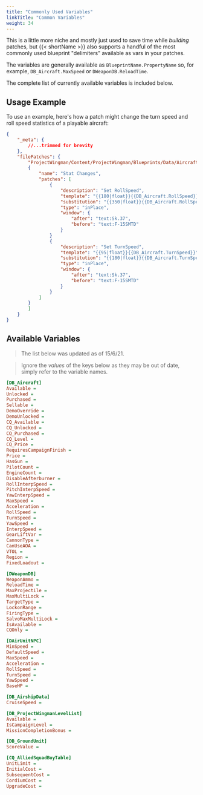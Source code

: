 ```yaml
---
title: "Commonly Used Variables"
linkTitle: "Common Variables"
weight: 34
---
```


This is a little more niche and mostly just used to save time while _building_ patches, but {{< shortName >}} also supports a handful of the most commonly used blueprint "delimiters" available as vars in your patches.

The variables are generally available as `BlueprintName.PropertyName` so, for example, `DB_Aircraft.MaxSpeed` or `DWeaponDB.ReloadTime`.

The complete list of currently available variables is included below.

## Usage Example

To use an example, here's how a patch might change the turn speed and roll speed statistics of a playable aircraft:

```json
{
    "_meta": {
        //...trimmed for brevity
    },
    "filePatches": {
        "ProjectWingman/Content/ProjectWingman/Blueprints/Data/AircraftData/DB_Aircraft.uexp": [
        {
            "name": "Stat Changes",
            "patches": [
                {
                    "description": "Set RollSpeed",
                    "template": "{{180|float}}{{DB_Aircraft.RollSpeed}}",
                    "substitution": "{{350|float}}{{DB_Aircraft.RollSpeed}}",
                    "type": "inPlace",
                    "window": {
                        "after": "text:Sk.37",
                        "before": "text:F-15SMTD"
                    }
                }
                {
                    "description": "Set TurnSpeed",
                    "template": "{{95|float}}{{DB_Aircraft.TurnSpeed}}",
                    "substitution": "{{180|float}}{{DB_Aircraft.TurnSpeed}}",
                    "type": "inPlace",
                    "window": {
                        "after": "text:Sk.37",
                        "before": "text:F-15SMTD"
                    }
                }
            ]
        }
        ]
    }
}
```

## Available Variables

> The list below was updated as of 15/6/21.

> Ignore the *values* of the keys below as they may be out of date, simply refer to the variable names.

```ini
[DB_Aircraft]
Available = 
Unlocked = 
Purchased = 
Sellable = 
DemoOverride = 
DemoUnlocked = 
CQ_Available = 
CQ_Unlocked = 
CQ_Purchased = 
CQ_Level = 
CQ_Price = 
RequiresCampaignFinish = 
Price = 
HasGun = 
PilotCount = 
EngineCount = 
DisableAfterburner = 
RollInterpSpeed = 
PitchInterpSpeed = 
YawInterpSpeed = 
MaxSpeed = 
Acceleration = 
RollSpeed = 
TurnSpeed = 
YawSpeed = 
InterpSpeed = 
GearLiftVar = 
CannonType = 
CanUseAOA = 
VTOL = 
Region = 
FixedLoadout = 

[DWeaponDB]
WeaponAmmo = 
ReloadTime = 
MaxProjectile = 
MaxMultiLock = 
TargetType = 
LockonRange = 
FiringType = 
SalvoMaxMultiLock = 
IsAvailable = 
CQOnly = 

[DAirUnitNPC]
MinSpeed = 
DefaultSpeed = 
MaxSpeed = 
Acceleration = 
RollSpeed = 
TurnSpeed = 
YawSpeed = 
BaseHP = 

[DB_AirshipData]
CruiseSpeed = 

[DB_ProjectWingmanLevelList]
Available = 
IsCampaignLevel = 
MissionCompletionBonus = 

[DB_GroundUnit]
ScoreValue = 

[CQ_AlliedSquadBuyTable]
UnitLimit = 
InitialCost = 
SubsequentCost = 
CordiumCost = 
UpgradeCost = 
```
